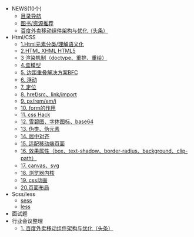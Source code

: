 <!-- docs/_sidebar.md -->

* NEWS(10个)<span class="new"></span>
  * [ 目录导航](htmlcss/hc-0.md)
  * [ 图书/资源推荐](resource/r-1.md)
  * [百度外卖移动组件架构与优化（头条）](meeting/m-1.md)
* Html/CSS 
  * [1.Html元素分类/理解语义化](htmlcss/hc-1.md) 
  * [2.HTML XHML HTML5](htmlcss/hc-2.md)  
  * [3 渲染机制（doctype、重排、重绘）](htmlcss/hc-3.md)  
  * [4.盒模型](htmlcss/hc-4.md)  
  * [5. 边距重叠解决方案BFC](htmlcss/hc-5.md)  
  * [6. 浮动](htmlcss/hc-6.md)  
  * [7. 定位](htmlcss/hc-7.md)  
  * [8. href/src、link/import](htmlcss/hc-8.md)  
  * [9. px/rem/em/i](htmlcss/hc-9.md)  
  * [10. form的作用](htmlcss/hc-10.md)  
  * [11. css Hack](htmlcss/hc-11.md)  
  * [12. 雪碧图、字体图标、base64](htmlcss/hc-12.md)
  * [13. 伪类、伪元素](htmlcss/hc-13.md)
  * [14. 居中对齐](htmlcss/hc-14.md)
  * [15. 适配移动端页面](htmlcss/hc-15.md)
  * [16. 效果属性（box、text-shadow、border-radius、background、clip-path）](htmlcss/hc-16.md)
  * [17. canvas、svg](htmlcss/hc-17.md)  
  * [18. 浏览器内核](htmlcss/hc-18.md)  
  * [19. css动画](htmlcss/hc-19.md) 
  * [20.页面布局](htmlcss/hc-20.md)   
* Scss/less 
  * [sess](404.md) 
  * [less](404.md) 
* 面试题
* 行业会议整理
  * [1. 百度外卖移动组件架构与优化（头条）](meeting/m-1.md)


